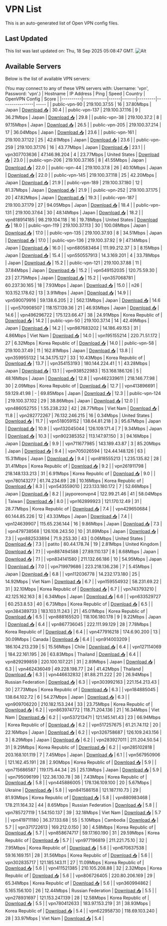 # VPN List

This is an auto-generated list of Open VPN config files.

## Last Updated

This list was last updated on: Thu, 18 Sep 2025 05:08:47 GMT.
![Alt](https://repobeats.axiom.co/api/embed/186b98318ef1479477931607c1ad7d823f12451f.svg "Repobeats analytics image")

## Available Servers

Below is the list of available VPN servers:

(You may connect to any of these VPN servers with: Username: 'vpn', Password: 'vpn'.)
| Hostname | IP Address | Ping | Speed | Country | OpenVPN Config | Score |
|----------|------------|------|-------|---------|----------------| ----- |
| public-vpn-90 | 219.100.37.55 | 16 | 37.80Mbps | Japan | [Download 📥](./configs/server_0_JP.ovpn) | 30.4 |
| public-vpn-137 | 219.100.37.116 | 9 | 36.21Mbps | Japan | [Download 📥](./configs/server_1_JP.ovpn) | 29.8 |
| public-vpn-38 | 219.100.37.2 | 8 | 97.15Mbps | Japan | [Download 📥](./configs/server_2_JP.ovpn) | 26.5 |
| public-vpn-205 | 219.100.37.214 | 17 | 36.04Mbps | Japan | [Download 📥](./configs/server_3_JP.ovpn) | 23.6 |
| public-vpn-161 | 219.100.37.122 | 25 | 42.61Mbps | Japan | [Download 📥](./configs/server_4_JP.ovpn) | 23.6 |
| public-vpn-259 | 219.100.37.176 | 16 | 43.77Mbps | Japan | [Download 📥](./configs/server_5_JP.ovpn) | 23.1 |
| vpn307703636 | 47.146.98.204 | 4 | 23.77Mbps | United States | [Download 📥](./configs/server_6_US.ovpn) | 23.0 |
| public-vpn-206 | 219.100.37.165 | 8 | 41.55Mbps | Japan | [Download 📥](./configs/server_7_JP.ovpn) | 22.0 |
| public-vpn-44 | 219.100.37.8 | 26 | 40.10Mbps | Japan | [Download 📥](./configs/server_8_JP.ovpn) | 22.0 |
| public-vpn-145 | 219.100.37.118 | 25 | 42.20Mbps | Japan | [Download 📥](./configs/server_9_JP.ovpn) | 21.9 |
| public-vpn-189 | 219.100.37.180 | 12 | 81.37Mbps | Japan | [Download 📥](./configs/server_10_JP.ovpn) | 21.9 |
| public-vpn-252 | 219.100.37.175 | 20 | 47.82Mbps | Japan | [Download 📥](./configs/server_11_JP.ovpn) | 19.3 |
| public-vpn-187 | 219.100.37.179 | 27 | 94.05Mbps | Japan | [Download 📥](./configs/server_12_JP.ovpn) | 18.4 |
| public-vpn-131 | 219.100.37.64 | 30 | 48.14Mbps | Japan | [Download 📥](./configs/server_13_JP.ovpn) | 18.2 |
| vpn818914185 | 98.219.104.118 | 16 | 19.78Mbps | United States | [Download 📥](./configs/server_14_US.ovpn) | 18.0 |
| public-vpn-119 | 219.100.37.113 | 30 | 100.08Mbps | Japan | [Download 📥](./configs/server_15_JP.ovpn) | 17.0 |
| public-vpn-135 | 219.100.37.93 | 8 | 34.51Mbps | Japan | [Download 📥](./configs/server_16_JP.ovpn) | 17.0 |
| public-vpn-136 | 219.100.37.92 | 9 | 47.14Mbps | Japan | [Download 📥](./configs/server_17_JP.ovpn) | 16.0 |
| vpn680583464 | 111.99.212.37 | 3 | 8.15Mbps | Japan | [Download 📥](./configs/server_18_JP.ovpn) | 15.4 |
| vpn550557913 | 14.3.169.201 | 4 | 33.78Mbps | Japan | [Download 📥](./configs/server_19_JP.ovpn) | 15.2 |
| public-vpn-121 | 219.100.37.88 | 11 | 37.84Mbps | Japan | [Download 📥](./configs/server_20_JP.ovpn) | 15.2 |
| vpn549152035 | 120.75.59.30 | 23 | 27.75Mbps | Japan | [Download 📥](./configs/server_21_JP.ovpn) | 15.2 |
| vpn357068781 | 60.237.30.165 | 18 | 7.93Mbps | Japan | [Download 📥](./configs/server_22_JP.ovpn) | 15.0 |
| n26 | 103.152.178.62 | 13 | 3.91Mbps | Japan | [Download 📥](./configs/server_23_JP.ovpn) | 14.9 |
| vpn590079916 | 59.138.6.205 | 2 | 562.13Mbps | Japan | [Download 📥](./configs/server_24_JP.ovpn) | 14.6 |
| vpn570908507 | 118.157.139.36 | 21 | 46.93Mbps | Japan | [Download 📥](./configs/server_25_JP.ovpn) | 14.6 |
| vpn496296722 | 175.123.66.47 | 38 | 24.91Mbps | Korea Republic of | [Download 📥](./configs/server_26_KR.ovpn) | 14.2 |
| public-vpn-50 | 219.100.37.14 | 14 | 42.49Mbps | Japan | [Download 📥](./configs/server_27_JP.ovpn) | 14.2 |
| vpn987683202 | 14.186.49.153 | 31 | 4.86Mbps | Viet Nam | [Download 📥](./configs/server_28_VN.ovpn) | 14.0 |
| vpn195155214 | 220.71.51.172 | 27 | 6.32Mbps | Korea Republic of | [Download 📥](./configs/server_29_KR.ovpn) | 14.0 |
| public-vpn-58 | 219.100.37.49 | 11 | 162.81Mbps | Japan | [Download 📥](./configs/server_30_JP.ovpn) | 13.8 |
| vpn359955132 | 14.34.175.127 | 33 | 10.43Mbps | Korea Republic of | [Download 📥](./configs/server_31_KR.ovpn) | 13.7 |
| vpn354153193 | 180.144.224.41 | 1 | 43.28Mbps | Japan | [Download 📥](./configs/server_32_JP.ovpn) | 13.1 |
| vpn938522983 | 153.168.186.126 | 5 | 48.16Mbps | Japan | [Download 📥](./configs/server_33_JP.ovpn) | 12.8 |
| vpn462339611 | 218.146.77.98 | 30 | 2.09Mbps | Korea Republic of | [Download 📥](./configs/server_34_KR.ovpn) | 12.7 |
| vpn413896691 | 59.129.41.98 | - | 69.85Mbps | Japan | [Download 📥](./configs/server_35_JP.ovpn) | 12.3 |
| public-vpn-124 | 219.100.37.102 | 29 | 38.86Mbps | Japan | [Download 📥](./configs/server_36_JP.ovpn) | 12.0 |
| vpn486052755 | 1.55.238.232 | 42 | 28.77Mbps | Viet Nam | [Download 📥](./configs/server_37_VN.ovpn) | 11.8 |
| vpn282772267 | 76.132.246.215 | 16 | 0.34Mbps | United States | [Download 📥](./configs/server_38_US.ovpn) | 11.7 |
| vpn518059152 | 138.64.81.218 | 3 | 95.67Mbps | Japan | [Download 📥](./configs/server_39_JP.ovpn) | 10.9 |
| vpn132045044 | 126.109.171.4 | 7 | 9.34Mbps | Japan | [Download 📥](./configs/server_40_JP.ovpn) | 10.3 |
| vpn902385352 | 113.147.97.150 | 3 | 94.16Mbps | Japan | [Download 📥](./configs/server_41_JP.ovpn) | 9.9 |
| vpn711677985 | 143.189.43.87 | 3 | 85.20Mbps | Japan | [Download 📥](./configs/server_42_JP.ovpn) | 9.4 |
| vpn705026594 | 124.44.148.126 | 63 | 15.31Mbps | Japan | [Download 📥](./configs/server_43_JP.ovpn) | 9.4 |
| vpn818555213 | 1.235.135.82 | 28 | 31.41Mbps | Korea Republic of | [Download 📥](./configs/server_44_KR.ovpn) | 9.2 |
| vpn261911798 | 218.148.133.213 | 31 | 6.91Mbps | Korea Republic of | [Download 📥](./configs/server_45_KR.ovpn) | 9.0 |
| vpn780143277 | 61.74.234.69 | 28 | 10.16Mbps | Korea Republic of | [Download 📥](./configs/server_46_KR.ovpn) | 8.3 |
| vpn543559010 | 223.133.180.172 | 7 | 52.66Mbps | Japan | [Download 📥](./configs/server_47_JP.ovpn) | 8.2 |
| jayporeonvpn4 | 122.99.21.46 | 41 | 58.04Mbps | Taiwan | [Download 📥](./configs/server_48_TW.ovpn) | 8.0 |
| vpn162899923 | 121.170.12.49 | 31 | 28.77Mbps | Korea Republic of | [Download 📥](./configs/server_49_KR.ovpn) | 7.4 |
| vpn429650684 | 60.144.85.226 | 12 | 43.33Mbps | Japan | [Download 📥](./configs/server_50_JP.ovpn) | 7.4 |
| vpn124639907 | 115.65.236.144 | 16 | 9.86Mbps | Japan | [Download 📥](./configs/server_51_JP.ovpn) | 7.3 |
| vpn479738568 | 126.108.243.50 | 10 | 31.89Mbps | Japan | [Download 📥](./configs/server_52_JP.ovpn) | 7.3 |
| vpn882533894 | 71.9.253.30 | 43 | 0.06Mbps | United States | [Download 📥](./configs/server_53_US.ovpn) | 7.3 |
| patito | 80.44.178.74 | 19 | 2.81Mbps | United Kingdom | [Download 📥](./configs/server_54_GB.ovpn) | 7.1 |
| vpn887494588 | 27.89.110.137 | 8 | 8.68Mbps | Japan | [Download 📥](./configs/server_55_JP.ovpn) | 7.1 |
| vpn834141580 | 211.132.66.186 | 10 | 54.95Mbps | Japan | [Download 📥](./configs/server_56_JP.ovpn) | 7.0 |
| vpn719979686 | 223.218.136.236 | 7 | 5.45Mbps | Japan | [Download 📥](./configs/server_57_JP.ovpn) | 6.8 |
| vpn112036778 | 14.232.173.180 | 25 | 14.92Mbps | Viet Nam | [Download 📥](./configs/server_58_VN.ovpn) | 6.7 |
| vpn159554932 | 58.231.69.22 | 31 | 32.10Mbps | Korea Republic of | [Download 📥](./configs/server_59_KR.ovpn) | 6.7 |
| vpn743793210 | 42.125.162.163 | 8 | 6.34Mbps | Japan | [Download 📥](./configs/server_60_JP.ovpn) | 6.6 |
| vpn633529727 | 60.253.8.53 | 40 | 6.73Mbps | Korea Republic of | [Download 📥](./configs/server_61_KR.ovpn) | 6.5 |
| vpn384389733 | 183.103.11.243 | 21 | 45.01Mbps | Korea Republic of | [Download 📥](./configs/server_62_KR.ovpn) | 6.5 |
| vpn888165520 | 118.106.180.178 | 9 | 9.22Mbps | Japan | [Download 📥](./configs/server_63_JP.ovpn) | 6.4 |
| vpn867736045 | 222.111.99.129 | 28 | 7.78Mbps | Korea Republic of | [Download 📥](./configs/server_64_KR.ovpn) | 6.4 |
| vpn477916218 | 174.6.90.200 | 13 | 30.09Mbps | Canada | [Download 📥](./configs/server_65_CA.ovpn) | 6.4 |
| vpn914003209 | 186.104.213.239 | 5 | 15.56Mbps | Chile | [Download 📥](./configs/server_66_CL.ovpn) | 6.4 |
| vpn127114069 | 184.22.161.195 | 26 | 63.83Mbps | Thailand | [Download 📥](./configs/server_67_TH.ovpn) | 6.4 |
| vpn829299859 | 220.100.107.221 | 31 | 2.89Mbps | Japan | [Download 📥](./configs/server_68_JP.ovpn) | 6.3 |
| vpn462436049 | 49.228.198.77 | 24 | 41.42Mbps | Thailand | [Download 📥](./configs/server_69_TH.ovpn) | 6.3 |
| vpn446632832 | 81.88.211.222 | 20 | 26.94Mbps | Russian Federation | [Download 📥](./configs/server_70_RU.ovpn) | 6.3 |
| vpn303992163 | 221.154.213.43 | 30 | 27.73Mbps | Korea Republic of | [Download 📥](./configs/server_71_KR.ovpn) | 6.3 |
| vpn184885045 | 138.64.102.72 | 6 | 54.27Mbps | Japan | [Download 📥](./configs/server_72_JP.ovpn) | 6.3 |
| vpn909706220 | 210.182.153.244 | 33 | 23.75Mbps | Korea Republic of | [Download 📥](./configs/server_73_KR.ovpn) | 6.2 |
| vpn863974772 | 118.71.204.136 | 21 | 16.34Mbps | Viet Nam | [Download 📥](./configs/server_74_VN.ovpn) | 6.2 |
| vpn537213471 | 121.145.141.43 | 23 | 66.94Mbps | Korea Republic of | [Download 📥](./configs/server_75_KR.ovpn) | 6.2 |
| vpn517257675 | 61.21.74.112 | 20 | 22.16Mbps | Japan | [Download 📥](./configs/server_76_JP.ovpn) | 6.2 |
| vpn326758687 | 126.109.243.156 | 3 | 8.29Mbps | Japan | [Download 📥](./configs/server_77_JP.ovpn) | 6.2 |
| vpn283927011 | 211.204.50.54 | 31 | 9.29Mbps | Korea Republic of | [Download 📥](./configs/server_78_KR.ovpn) | 6.2 |
| vpn285102818 | 203.168.101.119 | 7 | 7.45Mbps | Japan | [Download 📥](./configs/server_79_JP.ovpn) | 6.1 |
| vpn567950906 | 121.162.45.191 | 28 | 2.90Mbps | Korea Republic of | [Download 📥](./configs/server_80_KR.ovpn) | 5.9 |
| vpn715686587 | 119.175.44.34 | 25 | 25.13Mbps | Japan | [Download 📥](./configs/server_81_JP.ovpn) | 5.9 |
| vpn795096199 | 122.36.130.78 | 38 | 7.43Mbps | Korea Republic of | [Download 📥](./configs/server_82_KR.ovpn) | 5.8 |
| vpn445886005 | 178.136.109.100 | 20 | 5.67Mbps | Ukraine | [Download 📥](./configs/server_83_UA.ovpn) | 5.8 |
| vpn841586158 | 121.187.110.73 | 29 | 81.93Mbps | Korea Republic of | [Download 📥](./configs/server_84_KR.ovpn) | 5.8 |
| vpn880983468 | 178.211.164.32 | 44 | 8.65Mbps | Russian Federation | [Download 📥](./configs/server_85_RU.ovpn) | 5.8 |
| vpn785727119 | 1.54.150.137 | 39 | 32.18Mbps | Viet Nam | [Download 📥](./configs/server_86_VN.ovpn) | 5.7 |
| vpn419711180 | 36.37.133.68 | 55 | 5.10Mbps | Cambodia | [Download 📥](./configs/server_87_KH.ovpn) | 5.7 |
| vpn371722613 | 169.212.0.150 | 30 | 4.58Mbps | Korea Republic of | [Download 📥](./configs/server_88_KR.ovpn) | 5.7 |
| vpn858674717 | 59.17.160.190 | 31 | 29.59Mbps | Korea Republic of | [Download 📥](./configs/server_89_KR.ovpn) | 5.7 |
| vpn977196819 | 211.221.75.10 | 32 | 7.95Mbps | Korea Republic of | [Download 📥](./configs/server_90_KR.ovpn) | 5.6 |
| vpn670637538 | 59.16.169.151 | 28 | 31.56Mbps | Korea Republic of | [Download 📥](./configs/server_91_KR.ovpn) | 5.6 |
| vpn302835717 | 121.185.143.11 | 27 | 11.09Mbps | Korea Republic of | [Download 📥](./configs/server_92_KR.ovpn) | 5.6 |
| vpn411521385 | 210.105.208.88 | 32 | 2.32Mbps | Korea Republic of | [Download 📥](./configs/server_93_KR.ovpn) | 5.6 |
| vpn806726405 | 220.80.206.169 | 29 | 65.34Mbps | Korea Republic of | [Download 📥](./configs/server_94_KR.ovpn) | 5.6 |
| vpn360994862 | 5.165.156.100 | 26 | 12.44Mbps | Russian Federation | [Download 📥](./configs/server_95_RU.ovpn) | 5.5 |
| vpn278931697 | 121.153.247.139 | 28 | 12.58Mbps | Korea Republic of | [Download 📥](./configs/server_96_KR.ovpn) | 5.5 |
| vpn780412633 | 183.97.153.219 | 31 | 38.93Mbps | Korea Republic of | [Download 📥](./configs/server_97_KR.ovpn) | 5.4 |
| vpn622958730 | 118.69.103.240 | 28 | 33.97Mbps | Viet Nam | [Download 📥](./configs/server_98_VN.ovpn) | 5.4 |
